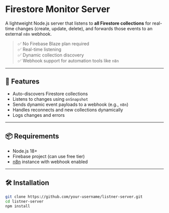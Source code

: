 # Firestore Monitor Server

A lightweight Node.js server that listens to **all Firestore collections** for real-time changes (create, update, delete), and forwards those events to an external `n8n` webhook.

> ✅ No Firebase Blaze plan required  
> ✅ Real-time listening  
> ✅ Dynamic collection discovery  
> ✅ Webhook support for automation tools like `n8n`

---

## 🔧 Features

- Auto-discovers Firestore collections
- Listens to changes using `onSnapshot`
- Sends dynamic event payloads to a webhook (e.g., `n8n`)
- Handles reconnects and new collections dynamically
- Logs changes and errors

---

## 📦 Requirements

- Node.js 18+
- Firebase project (can use free tier)
- [n8n](https://n8n.io/) instance with webhook enabled

---

## 🛠️ Installation

```bash
git clone https://github.com/your-username/listner-server.git
cd listner-server
npm install
